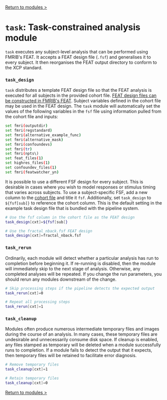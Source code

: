[Return to modules >](https://pipedocs.github.io/modules)

# `task`: Task-constrained analysis module

`task` executes any subject-level analysis that can be performed using FMRIB's FEAT. It accepts a FEAT design file (`.fsf`) and generalises it to every subject. It then reorganises the FEAT output directory to conform to the XCP standard.

### `task_design`

`task` distributes a template FEAT design file so that the FEAT analysis is executed for all subjects in the provided cohort file. [FEAT design files can be constructed in FMRIB's FEAT](https://fsl.fmrib.ox.ac.uk/fsl/fslwiki/FEAT/UserGuide). Subject variables defined in the cohort file may be used in the FEAT design. The `task` module will automatically set the values of the following variables in the `fsf` file using information pulled from the cohort file and inputs:

```bash
set fmri(outputdir)
set fmri(regstandard)
set fmri(alternative_example_func)
set fmri(alternative_mask)
set fmri(confoundevs)
set fmri(tr)
set fmri(npts\)
set feat_files(1)
set highres_files(1)
set confoundev_files(1)
set fmri(featwatcher_yn)
```

It is possible to use a different FSF design for every subject. This is desirable in cases where you wish to model responses or stimulus timing that varies across subjects. To use a subject-specific FSF, add a new column to the [cohort file](https://pipedocs.github.io/config/cohort.html) and title it `fsf`. Additionally, set `task_design` to `${fsf[sub]}` to reference the cohort column. This is the default setting in the example task design file that is bundled with the pipeline system.

```bash
# Use the fsf column in the cohort file as the FEAT design
task_design[cxt]=${fsf[sub]}

# Use the fractal_nback.fsf FEAT design
task_design[cxt]=fractal_nback.fsf
```

### `task_rerun`

Ordinarily, each module will detect whether a particular analysis has run to completion before beginning it. If re-running is disabled, then the module will immediately skip to the next stage of analysis. Otherwise, any completed analyses will be repeated. If you change the run parameters, you should rerun any modules downstream of the change.

```bash
# Skip processing steps if the pipeline detects the expected output
task_rerun[cxt]=0

# Repeat all processing steps
task_rerun[cxt]=1
```

### `task_cleanup`

Modules often produce numerous intermediate temporary files and images during the course of an analysis. In many cases, these temporary files are undesirable and unnecessarily consume disk space. If cleanup is enabled, any files stamped as temporary will be deleted when a module successfully runs to completion. If a module fails to detect the output that it expects, then temporary files will be retained to facilitate error diagnosis.

```bash
# Remove temporary files
task_cleanup[cxt]=1

# Retain temporary files
task_cleanup[cxt]=0
```

[Return to modules >](https://pipedocs.github.io/modules)

